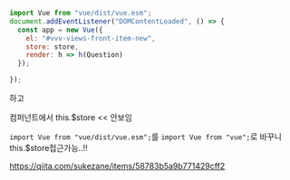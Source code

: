 



```js
import Vue from "vue/dist/vue.esm";
document.addEventListener("DOMContentLoaded", () => {
  const app = new Vue({
    el: "#vvv-views-front-item-new",
    store: store,
    render: h => h(Question)
  });

});
```

하고 

컴퍼넌트에서 this.$store << 안보임

`import Vue from "vue/dist/vue.esm";`를
`import Vue from "vue";`로 바꾸니 this.$store접근가능..!!



https://qiita.com/sukezane/items/58783b5a9b771429cff2